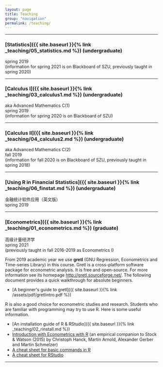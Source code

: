 ```yaml
---
layout: page
title: Teaching
group: "navigation"
permalink: /teaching/
---
```


---
### [Statistics]({{ site.baseurl }}{% link _teaching/05_statistics.md %}) (undergraduate)
spring 2019   
(information for spring 2021 is on Blackboard of SZU, previously taught in spring 2020)

---
### [Calculus I]({{ site.baseurl }}{% link _teaching/03_calculus1.md %}) (undergraduate)
aka Advanced Mathematics C(1)   
spring 2019   
(information for spring 2020 is on Blackboard of SZU)

---
### [Calculus II]({{ site.baseurl }}{% link _teaching/04_calculus2.md %}) (undergraduate)
aka Advanced Mathematics C(2)   
fall 2019   
(information for fall 2020 is on Blackboard of SZU, previously taught in spring 2018)

---
### [Using R in Financial Statistics]({{ site.baseurl }}{% link _teaching/06_finstat.md %}) (undergraduate)    
金融统计软件应用（英文版）   
spring 2019

---
### [Econometrics]({{ site.baseurl }}{% link _teaching/01_econometrics.md %}) (graduate)
高级计量经济学   
spring 2021   
(previously taught in fall 2016-2019 as Econometrics I)

From 2019 academic year we use **gretl** (GNU Regression, Econometrics and Time-series Library) in this course. Gretl is a cross-platform software package for econometric analysis. It is free and open-source. For more information see its homepage <http://gretl.sourceforge.net/>. The following document provides a quick walkthrough for absolute beginners.

* [A beginner's guide to gretl]({{ site.baseurl }}{% link /assets/pdf/gretlintro.pdf %})

R is also a good choice for econometric studies and research. Students who are familiar with programming may try to use R. Here is some useful information.   
* [An installation guide of R & RStudio]({{ site.baseurl }}{% link _teaching/02_rinstall.md %})   
* [Introduction with Econometrics with R](https://www.econometrics-with-r.org/) (an empirical companion to Stock & Watson (2015) by Christoph Hanck, Martin Arnold, Alexander Gerber and Martin Schmelzer)
* [A cheat sheet for basic commands in R](http://github.com/rstudio/cheatsheets/raw/master/base-r.pdf)
* [A cheat sheet for RStudio](https://github.com/rstudio/cheatsheets/raw/master/rstudio-ide.pdf)

---
